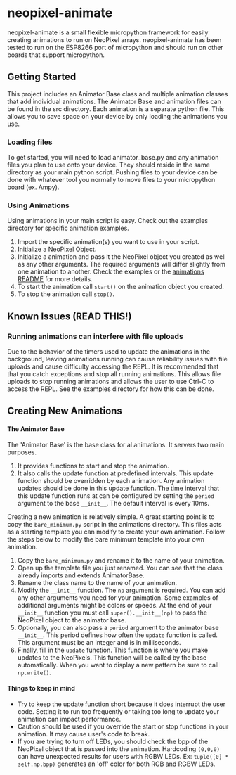# neopixel-animate
neopixel-animate is a small flexible micropython framework for easily creating
animations to run on NeoPixel arrays.  neopixel-animate has been tested to run on
the ESP8266 port of micropython and should run on other boards that support micropython.

## Getting Started
This project includes an Animator Base class and multiple animation classes that
add individual animations.  The Animator Base and animation files can be found in
the src directory.  Each animation is a separate python file.  This allows you to
save space on your device by only loading the animations you use.

### Loading files
To get started, you will need to load animator_base.py and any animation files
you plan to use onto your device.  They should reside in the same directory as
your main python script.  Pushing files to your device can be done with whatever
tool you normally to move files to your micropython board (ex. Ampy).

### Using Animations
Using animations in your main script is easy.  Check out the examples directory for
specific animation examples.
1. Import the specific animation(s) you want to use in your script.
1. Initialize a NeoPixel Object.
1. Initialize a animation and pass it the NeoPixel object you created as well as
any other arguments.  The required arguments will differ slightly from one animation
to another.  Check the examples or the [animations README](src/README.md) for more details.
1. To start the animation call `start()` on the animation object you created.
1. To stop the animation call `stop()`.

## Known Issues (READ THIS!)
### Running animations can interfere with file uploads
Due to the behavior of the timers used to update the animations in the background,
leaving animations running can cause reliability issues with file uploads and cause
difficulty accessing the REPL.  It is recommended that that you catch exceptions
and stop all running animations.  This allows file uploads to stop running animations
and allows the user to use Ctrl-C to access the REPL.  See the examples directory
for how this can be done.

## Creating New Animations
#### The Animator Base
The 'Animator Base' is the base class for al animations.  It servers two main
purposes.
1. It provides functions to start and stop the animation.
1. It also calls the update function at predefined intervals.  This update function
should be overridden by each animation.  Any animation updates should be done in
this update function.  The time interval that this update function runs at can
be configured by setting the `period` argument to the base `__init__`.
The default interval is every 10ms.

Creating a new animation is relatively simple.  A great starting point is to copy
the `bare_minimum.py` script in the animations directory.  This files acts as a
starting template you can modify to create your own animation.  Follow the steps
below to modify the bare minimum template into your own animation.
1. Copy the `bare_minimum.py` and rename it to the name of your animation.
1. Open up the template file you just renamed.  You can see that the class already
imports and extends AnimatorBase.
1. Rename the class name to the name of your animation.
1. Modify the `__init__` function.  The `np` argument is required.  You can add
any other arguments you need for your animation.  Some examples of additional
arguments might be colors or speeds.  At the end of your `__init__` function you
must call `super().__init__(np)` to pass the NeoPixel object to the animator base.
1. Optionally, you can also pass a `period` argument to the animator base `__init__`.
 This period defines how often the `update` function is called.  This argument
must be an integer and is in milliseconds.
1. Finally, fill in the `update` function.  This function is where you make updates
to the NeoPixels.  This function will be called by the base automatically.  When
you want to display a new pattern be sure to call `np.write()`.

#### Things to keep in mind
-   Try to keep the update function short because it does interrupt the
user code.  Setting it to run too frequently or taking too long to update your
animation can impact performance.
- Caution should be used if you override the start or stop functions in your
animation.  It may cause user's code to break.
- If you are trying to turn off LEDs, you should check the bpp of the NeoPixel
object that is passed into the animation.  Hardcoding `(0,0,0)` can have unexpected
results for users with RGBW LEDs. Ex: `tuple([0] * self.np.bpp)` generates an 'off'
color for both RGB and RGBW LEDs.
